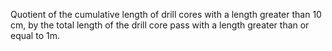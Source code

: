 Quotient of the cumulative length of drill cores with a length greater than 10 cm, by the total length of the drill core pass with a length greater than or equal to 1m.
